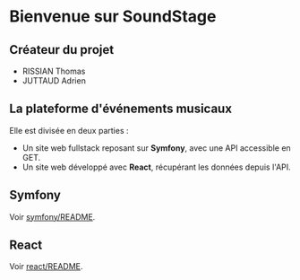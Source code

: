 # Bienvenue sur SoundStage

## Créateur du projet 

- RISSIAN Thomas
- JUTTAUD Adrien

## La plateforme d'événements musicaux

Elle est divisée en deux parties :
- Un site web fullstack reposant sur **Symfony**, avec une API accessible en GET.
- Un site web développé avec **React**, récupérant les données depuis l'API.

## Symfony

Voir [symfony/README](symfony/README.md).

## React

Voir [react/README](react/README.md).
